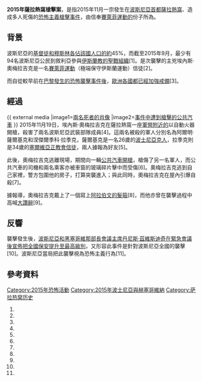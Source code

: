 **2015年薩拉熱窩槍擊案**，是指2015年11月一宗發生在[波斯尼亞首都](../Page/波斯尼亞.md "wikilink")[薩拉熱窩](../Page/薩拉熱窩.md "wikilink")、造成多人死傷的[恐怖主義](../Page/恐怖主義.md "wikilink")[槍擊事件](../Page/槍擊.md "wikilink")，由信奉[賽萊菲運動的](../Page/賽萊菲.md "wikilink")份子所為。

## 背景

波斯尼亞的[基督徒和](../Page/基督徒.md "wikilink")[穆斯林各佔該國人口的約](../Page/穆斯林.md "wikilink")45%，而截至2015年9月，最少有94名波斯尼亞公民到敘利亞參與[伊斯蘭教的](../Page/伊斯蘭教.md "wikilink")[聖戰組織](../Page/吉哈德.md "wikilink")\[1\]。是次襲擊的主兇埃內斯·奧梅拉吉克是一名[賽萊菲運動](../Page/賽萊菲.md "wikilink")（極端保守伊斯蘭運動）信徒\[2\]。

而自從較早前在[巴黎發生的](../Page/巴黎.md "wikilink")[恐怖襲擊事件後](../Page/2015年11月巴黎襲擊事件.md "wikilink")，[歐洲各國都已經加強戒備](../Page/歐洲.md "wikilink")\[3\]。

## 經過

{{ external media
|image1=[兩名死者的肖像](https://pbs.twimg.com/media/CUILahwXAAAa0JK.jpg:large)
|image2=[事件中遭到槍擊的公共汽車](https://img.rt.com/files/2015.11/original/564d1ccfc36188a22c8b45c1.jpg)
}}
2015年11月19日，埃內斯·奧梅拉吉克在薩拉熱窩一座[軍營附近的](../Page/軍營.md "wikilink")以自動火器開槍，殺害了兩名波斯尼亞武裝部隊成員\[4\]。這兩名被殺的軍人分別名為阿爾明·薩爾基克和涅傑爾季科·拉季克，薩爾基克是一名26歲的[波士尼亞克人](../Page/波士尼亞克人.md "wikilink")，拉季克則是34歲的[塞爾維亞正教會信徒](../Page/塞爾維亞正教會.md "wikilink")，兩人據報為好友\[5\]。

此後，奧梅拉吉克逃離現場，期間向一輛[公共汽車開槍](../Page/公共汽車.md "wikilink")，槍傷了另一名軍人，而公共汽車的司機和兩名乘客亦被車窗的玻璃碎片擊中而受傷\[6\]。奧梅拉吉克逃到自己家裡，警方包圍他的房子，打算突襲進入；與此同時，奧梅拉吉克在屋內引爆自殺\[7\]。

據報導，奧梅拉吉克戴上了一個寫上[阿拉伯文的](../Page/阿拉伯文.md "wikilink")[髮箍](../Page/髮箍.md "wikilink")\[8\]，而他亦曾在襲擊過程中高喊[大讚辭](../Page/大讚辭.md "wikilink")\[9\]。

## 反響

襲擊發生後，[波斯尼亞和黑塞哥維那部長會議主席](../Page/波斯尼亞和黑塞哥維那部長會議主席.md "wikilink")[丹尼斯·茲維斯迪奇在緊急會議後宣佈把全國保安提升至最高級別](../Page/丹尼斯·茲維斯迪奇.md "wikilink")，又形容此事件是針對波斯尼亞全國的襲擊\[10\]。波斯尼亞當局把此襲擊視為恐怖主義行為\[11\]。

## 參考資料

[Category:2015年恐怖活動](https://zh.wikipedia.org/wiki/Category:2015年恐怖活動 "wikilink")
[Category:2015年波士尼亞與赫塞哥維納](https://zh.wikipedia.org/wiki/Category:2015年波士尼亞與赫塞哥維納 "wikilink")
[Category:萨拉热窝历史](https://zh.wikipedia.org/wiki/Category:萨拉热窝历史 "wikilink")

1.

2.

3.

4.
5.

6.
7.
8.
9.
10.
11.